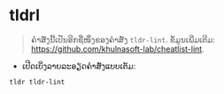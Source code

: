 # tldrl

> ຄຳສັ່ງນີ້ເປັນອີກຊື່ໜຶ່ງຂອງຄຳສັ່ງ `tldr-lint`.
> ຂໍ້ມູນເພີ່ມເຕີມ: <https://github.com/khulnasoft-lab/cheatlist-lint>.

- ເປີດເບິ່ງລາຍລະອຽດຄຳສັ່ງແບບເຕັມ:

`tldr tldr-lint`
